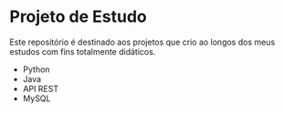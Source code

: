 <h1> Projeto de Estudo </h1>

Este repositório é destinado aos projetos que crio ao longos dos meus estudos com fins 
totalmente didáticos.

<ul>
  <li> Python </li>
  <li> Java </li>
  <li> API REST </li>
  <li> MySQL </li>
</ul>

<Felipe> 
